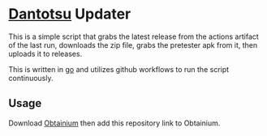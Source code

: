 # [Dantotsu]("https://github.com/rebelonion/Dantotsu/tree/dev") Updater

This is a simple script that grabs the latest release from the actions artifact of the last run, downloads the zip file, grabs the pretester apk from it, then uploads it to releases.

This is written in [go](https://go.dev/) and utilizes github workflows to run the script continuously.

## Usage

Download [Obtainium](https://github.com/ImranR98/Obtainium) then add this repository link to Obtainium.
